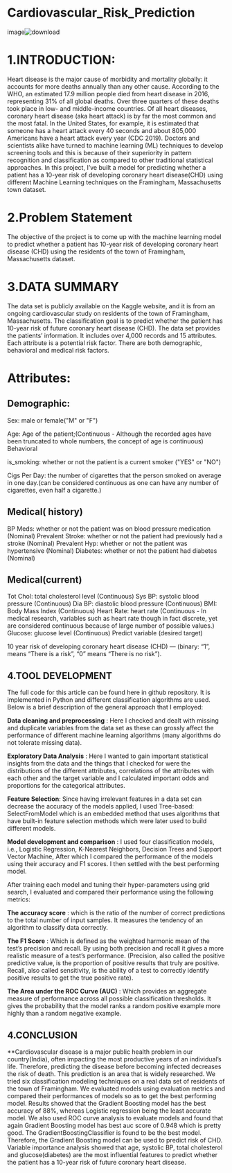 # Cardiovascular_Risk_Prediction
image![download](https://user-images.githubusercontent.com/120353105/218255280-da544c53-4a9c-44a8-a2b5-357211133d42.png)


# 1.INTRODUCTION:
Heart disease is the major cause of morbidity and mortality globally: it accounts for more deaths annually than any other cause. According to the WHO, an estimated 17.9 million people died from heart disease in 2016, representing 31% of all global deaths. Over three quarters of these deaths took place in low- and middle-income countries. Of all heart diseases, coronary heart disease (aka heart attack) is by far the most common and the most fatal. In the United States, for example, it is estimated that someone has a heart attack every 40 seconds and about 805,000 Americans have a heart attack every year (CDC 2019). Doctors and scientists alike have turned to machine learning (ML) techniques to develop screening tools and this is because of their superiority in pattern recognition and classification as compared to other traditional statistical approaches. In this project, I’ve built a model for predicting whether a patient has a 10-year risk of developing coronary heart disease(CHD) using different Machine Learning techniques on the Framingham, Massachusetts town dataset.

# 2.Problem Statement
The objective of the project is to come up with the machine learning model to predict whether a patient has 10-year risk of developing coronary heart disease (CHD) using the residents of the town of Framingham, Massachusetts dataset.

# 3.DATA SUMMARY
The data set is publicly available on the Kaggle website, and it is from an ongoing cardiovascular study on residents of the town of Framingham, Massachusetts. The classification goal is to predict whether the patient has 10-year risk of future coronary heart disease (CHD). The data set provides the patients’ information. It includes over 4,000 records and 15 attributes. Each attribute is a potential risk factor. There are both demographic, behavioral and medical risk factors.

# Attributes:
## Demographic:

Sex: male or female("M" or "F")

Age: Age of the patient;(Continuous - Although the recorded ages have been truncated to whole numbers, the concept of age is continuous) Behavioral

is_smoking: whether or not the patient is a current smoker ("YES" or "NO")

Cigs Per Day: the number of cigarettes that the person smoked on average in one day.(can be considered continuous as one can have any number of cigarettes, even half a cigarette.)

## Medical( history)

BP Meds: whether or not the patient was on blood pressure medication (Nominal)
Prevalent Stroke: whether or not the patient had previously had a stroke (Nominal)
Prevalent Hyp: whether or not the patient was hypertensive (Nominal)
Diabetes: whether or not the patient had diabetes (Nominal)

## Medical(current)

Tot Chol: total cholesterol level (Continuous)
Sys BP: systolic blood pressure (Continuous)
Dia BP: diastolic blood pressure (Continuous)
BMI: Body Mass Index (Continuous)
Heart Rate: heart rate (Continuous - In medical research, variables such as heart rate though in fact discrete, yet are considered continuous because of large number of possible values.)
Glucose: glucose level (Continuous)
Predict variable (desired target)

10 year risk of developing coronary heart disease (CHD) — (binary: “1”, means “There is a risk”, “0” means “There is no risk”).

## 4.TOOL DEVELOPMENT
The full code for this article can be found here in github repository. It is implemented in Python and different classification algorithms are used. Below is a brief description of the general approach that I employed:

**Data cleaning and preprocessing** : Here I checked and dealt with missing and duplicate variables from the data set as these can grossly affect the performance of different machine learning algorithms (many algorithms do not tolerate missing data).

**Exploratory Data Analysis** : Here I wanted to gain important statistical insights from the data and the things that I checked for were the distributions of the different attributes, correlations of the attributes with each other and the target variable and I calculated important odds and proportions for the categorical attributes.

**Feature Selection**: Since having irrelevant features in a data set can decrease the accuracy of the models applied, I used Tree-based: SelectFromModel which is an embedded method that uses algorithms that have built-in feature selection methods which were later used to build different models.

**Model development and comparison** : I used four classification models, i.e., Logistic Regression, K-Nearest Neighbors, Decision Trees and Support Vector Machine, After which I compared the performance of the models using their accuracy and F1 scores. I then settled with the best performing model.

After training each model and tuning their hyper-parameters using grid search, I evaluated and compared their performance using the following metrics:

**The accuracy score** : which is the ratio of the number of correct predictions to the total number of input samples. It measures the tendency of an algorithm to classify data correctly.

**The F1 Score** : Which is defined as the weighted harmonic mean of the test’s precision and recall. By using both precision and recall it gives a more realistic measure of a test’s performance. (Precision, also called the positive predictive value, is the proportion of positive results that truly are positive. Recall, also called sensitivity, is the ability of a test to correctly identify positive results to get the true positive rate).

**The Area under the ROC Curve (AUC)** : Which provides an aggregate measure of performance across all possible classification thresholds. It gives the probability that the model ranks a random positive example more highly than a random negative example.

## 4.CONCLUSION

**Cardiovascular disease is a major public health problem in our country(India), often impacting the most productive years of an individual’s life. Therefore, predicting the disease before becoming infected decreases the risk of death. This prediction is an area that is widely researched. We tried six classification modeling techniques on a real data set of residents of the town of Framingham. 
We evaluated models using evaluation metrics and compared their performances of models so as to get the best performing model. Results showed that the Gradient Boosting model has the best accuracy of 88%, whereas Logistic regression being the least accurate model. We also used ROC curve analysis to evaluate models and found that again Gradient Boosting model has best auc score of 0.948 which is pretty good. The GradientBoostingClassifier is found to be the best model. Therefore, the Gradient Boosting model can be used to predict risk of CHD. 
Variable importance analysis showed that age, systolic BP, total cholesterol and glucose(diabetes) are the most influential features to predict whether the patient has a 10-year risk of future coronary heart disease. 

